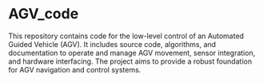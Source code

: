 # AGV_code

This repository contains code for the low-level control of an Automated Guided Vehicle (AGV). It includes source code, algorithms, and documentation to operate and manage AGV movement, sensor integration, and hardware interfacing. The project aims to provide a robust foundation for AGV navigation and control systems.

